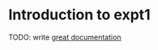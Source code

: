 # Introduction to expt1

TODO: write [great documentation](http://jacobian.org/writing/great-documentation/what-to-write/)
